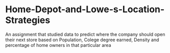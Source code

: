# Home-Depot-and-Lowe-s-Location-Strategies
An assignment that studied data to predict where the company should open their next store based on Population, Colege degree earned, Density and percentage of home owners in that particular area
